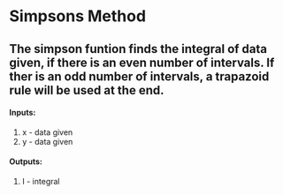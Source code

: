 # Simpsons Method
## The simpson funtion finds the integral of data given, if there is an even number of intervals. If ther is an odd number of intervals, a trapazoid rule will be used at the end.

#### Inputs:
  1. x - data given
  2. y - data given
  
#### Outputs:
  1. I - integral
